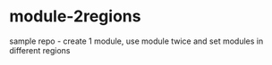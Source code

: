 # module-2regions
sample repo - create 1 module, use module twice and set modules in different regions
